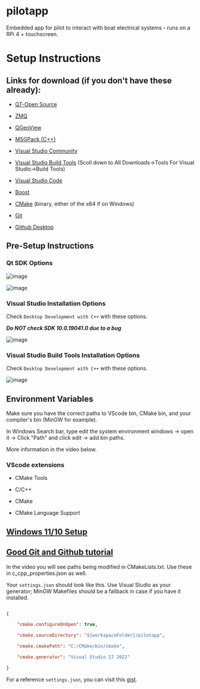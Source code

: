 # pilotapp

 Embedded app for pilot to interact with boat electrical systems - runs on a RPi 4 + touchscreen.




# Setup Instructions




## Links for download (if you don't have these already):

- [QT-Open Source](https://www.qt.io/download-open-source?hsCtaTracking=9f6a2170-a938-42df-a8e2-a9f0b1d6cdce%7C6cb0de4f-9bb5-4778-ab02-bfb62735f3e5)

- [ZMQ](https://github.com/zeromq/libzmq)

- [QGeoView](https://github.com/AmonRaNet/QGeoView)

- [MSGPack (C++)](https://github.com/msgpack/msgpack-c/tree/cpp_master)

- [Visual Studio Community](https://visualstudio.microsoft.com/downloads/)

- [Visual Studio Build Tools](https://visualstudio.microsoft.com/downloads/) (Scoll down to All Downloads->Tools For Visual Studio->Build Tools)

- [Visual Studio Code](https://code.visualstudio.com/download)

- [Boost](https://www.boost.org/users/download/)

- [CMake](https://cmake.org/download/) (binary, either of the x64 if on Windows)

- [Git](https://git-scm.com/downloads)

- [Github Desktop](https://desktop.github.com/) 




## Pre-Setup Instructions




### Qt SDK Options




![image](https://user-images.githubusercontent.com/77907654/180627100-e91bf413-128a-4d33-a34f-a3e352bcf824.png)

![image](https://user-images.githubusercontent.com/77907654/180627116-20b05471-68d5-45de-8498-da5103262053.png)







### Visual Studio Installation Options

Check `Desktop Development with C++` with these options.

***Do NOT check SDK 10.0.19041.0 due to a bug***




![image](https://user-images.githubusercontent.com/77907654/180627121-6a3ef022-6010-4a4f-855d-4ff16d0a6355.png)







### Visual Studio Build Tools Installation Options

Check `Desktop Development with C++` with these options.




![image](https://user-images.githubusercontent.com/77907654/180627126-96670f5c-65cb-46ec-9574-75ff407a041f.png)




## Environment Variables

Make sure you have the correct paths to VScode bin, CMake bin, and your compiler's bin (MinGW for example). 

In Windows Search bar, type edit the system environment windows -> open it -> Click "Path" and click edit -> add bin paths.

More information in the video below.




### VScode extensions

- CMake Tools

- C/C++

- CMake

- CMake Language Support




## [Windows 11/10 Setup](https://youtu.be/8bXEM16MvEQ)

## [Good Git and Github tutorial](https://old.benjaminashbaugh.me/code/simple-git-github-tutorial)




In the video you will see paths being modified in CMakeLists.txt. Use these in c_cpp_properties.json as well.

Your `settings.json` should look like this. Use Visual Studio as your generator; MinGW Makefiles should be a fallback in case if you have it installed.

```json

{

    "cmake.configureOnOpen": true,

    "cmake.sourceDirectory": "${workspaceFolder}/pilotapp",

    "cmake.cmakePath": "C:/CMake/bin/cmake",

    "cmake.generator": "Visual Studio 17 2022"

}

```




For a reference `settings.json`, you can visit this [gist](https://gist.github.com/richardwei6/95667e3b3287590bc7874ccd1745cff1).
